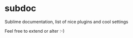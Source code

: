 subdoc
======

Sublime documentation, list of nice plugins and cool settings

Feel free to extend or alter :-)